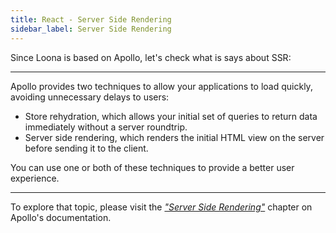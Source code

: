 ```yaml
---
title: React - Server Side Rendering
sidebar_label: Server Side Rendering
---
```


Since Loona is based on Apollo, let's check what is says about SSR:

---

Apollo provides two techniques to allow your applications to load quickly, avoiding unnecessary delays to users:

- Store rehydration, which allows your initial set of queries to return data immediately without a server roundtrip.
- Server side rendering, which renders the initial HTML view on the server before sending it to the client.

You can use one or both of these techniques to provide a better user experience.

---

To explore that topic, please visit the [_"Server Side Rendering"_](https://www.apollographql.com/docs/react/features/server-side-rendering.html) chapter on Apollo's documentation.
